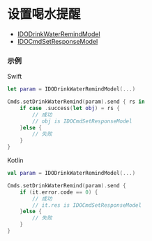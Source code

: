 # 设置喝水提醒
* [IDODrinkWaterRemindModel](../model/IDODrinkWaterRemindModel.md)
* [IDOCmdSetResponseModel](../model/IDOCmdSetResponseModel.md)



### 示例

Swift
```swift
let param = IDODrinkWaterRemindModel(...)

Cmds.setDrinkWaterRemind(param).send { rs in
    if case .success(let obj) = rs {
        // 成功
        // obj is IDOCmdSetResponseModel
    }else {
        // 失败
    }
}
```

Kotlin
```kotlin
val param = IDODrinkWaterRemindModel(...)

Cmds.setDrinkWaterRemind(param).send {
    if (it.error.code == 0) {
        // 成功
        // it.res is IDOCmdSetResponseModel
    }else {
        // 失败
    }
}
```
